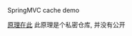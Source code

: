 SpringMVC cache demo

[原理在此](https://github.com/Tinnikx/NoteOfDevelopment/blob/master/spring-cache.md)
此原理是个私密仓库, 并没有公开
